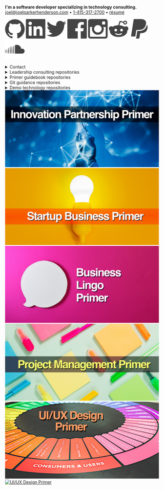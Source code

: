 <p>
    <b>I'm a software developer specializing in technology consulting.</b>
    <br>
    <a href="mailto:joel@joelparkerhenderson.com">joel@joelparkerhenderson.com</a>
    &bull;
    <a href="tel:1-415-317-2700">1-415-317-2700</a>
    &bull;
    <a href="https://raw.githubusercontent.com/joelparkerhenderson/resume/main/joelparkerhenderson-resume.pdf">résumé</a>
</p>

<p>
    <a href="https://github.com/joelparkerhenderson"><img loading="lazy" src="https://raw.githubusercontent.com/joelparkerhenderson/joelparkerhenderson/main/assets/images/icons/nucleo-social-icons/svg/logo/github.svg"></a>
    <a href="https://linkedin.com/in/joelparkerhenderson"><img loading="lazy" src="https://raw.githubusercontent.com/joelparkerhenderson/joelparkerhenderson/main/assets/images/icons/nucleo-social-icons/svg/logo/linkedin.svg"></a>
    <a href="https://twitter.com/joel_henderson"><img loading="lazy" src="https://raw.githubusercontent.com/joelparkerhenderson/joelparkerhenderson/main/assets/images/icons/nucleo-social-icons/svg/logo/twitter.svg"></a>
    <a href="https://facebook.com/joelparkerhenderson"><img loading="lazy" src="https://raw.githubusercontent.com/joelparkerhenderson/joelparkerhenderson/main/assets/images/icons/nucleo-social-icons/svg/logo/facebook.svg"></a>
    <a href="https://facebook.com/joelparkerhenderson"><img loading="lazy" src="https://raw.githubusercontent.com/joelparkerhenderson/joelparkerhenderson/main/assets/images/icons/nucleo-social-icons/svg/logo/instagram.svg"></a>
    <a href="https://reddit.com/u/joelparkerhenderson"><img loading="lazy" src="https://raw.githubusercontent.com/joelparkerhenderson/joelparkerhenderson/main/assets/images/icons/nucleo-social-icons/svg/logo/reddit.svg"></a>
    <a href="https://paypal.me/joelparkerhenderson"><img loading="lazy" src="https://raw.githubusercontent.com/joelparkerhenderson/joelparkerhenderson/main/assets/images/icons/nucleo-social-icons/svg/logo/paypal.svg"></a>
    <a href="https://soundcloud.com/joelparkerhenderson"><img loading="lazy" src="https://raw.githubusercontent.com/joelparkerhenderson/joelparkerhenderson/main/assets/images/icons/nucleo-social-icons/svg/logo/soundcloud.svg"></a>
</p>

<details>
  <summary>Contact</summary>
      <ul>
        <li>LinkedIn: <a href="https://linkedin.com/in/joelparkerhenderson">https://linkedin.com/in/joelparkerhenderson</a></li>
        <li>GitHub: <a href="https://github.com/joelparkerhenderson">https://github.com/joelparkerhenderson</a></li>
        <li>Twitter: <a href="https://twitter.com/joel_henderson">https://twitter.com/joel_henderson</a></li>
        <li>Facebook: <a href="https://facebook.com/joelparkerhenderson">https://facebook.com/joelparkerhenderson</a></li>
        <li>Instagram: <a href="https://instagram.com/joelparkerhenderson">https://instagram.com/joelparkerhenderson</a></li>
        <li>AngelList: <a href="https://angel.co/joelparkerhenderson">https://angel.co/joelparkerhenderson</a></li>
        <li>Crunchbase: <a href="https://www.crunchbase.com/person/joel-parker-henderson">https://www.crunchbase.com/person/joel-parker-henderson</a></li>
        <li>Calendly: <a href="https://calendly.com/joelparkerhenderson">https://calendly.com/joelparkerhenderson</a></li>
        <li>PayPal: <a href="https://paypal.me/joelparkerhenderson">https://paypal.me/joelparkerhenderson</a></li> 
        <li>Venmo: <a href="https://account.venmo.com/u/joelparkerhenderson">https://account.venmo.com/u/joelparkerhenderson</a></li> 
        <li>Soundcloud: <a href="https://soundcloud.com/joelparkerhenderson">https://soundcloud.com/joelparkerhenderson</a>
    </li>
</details> 

<details>
    <summary>Leadership consulting repositories</summary>
    <ul>
        <li><a href="https://github.com/joelparkerhenderson/adkar-change-management-model">ADKAR change management model</a></li>
        <li><a href="https://github.com/joelparkerhenderson/agile-assessment">Agile assessment</a></li>
        <li><a href="https://github.com/joelparkerhenderson/always-improving">Always improving: book summaries</a></li>
        <li><a href="https://github.com/joelparkerhenderson/architecture-decision-record">Architecture Decision Record (ADR)</a></li>
        <li><a href="https://github.com/joelparkerhenderson/business-model-canvas">Business model canvas (BMC)</a></li>
        <li><a href="https://github.com/joelparkerhenderson/code-of-conduct-guidelines">Code of conduct guidelines</a></li>
        <li><a href="https://github.com/joelparkerhenderson/company-culture">Company culture</a></li>
        <li><a href="https://github.com/joelparkerhenderson/coordinated-disclosure">Coordinated disclosure</a></li>
        <li><a href="https://github.com/joelparkerhenderson/critical-success-factor">Critical success factor (CSF)</a></li>
        <li><a href="https://github.com/joelparkerhenderson/crucial-conversations">Crucial conversations</a></li>
        <li><a href="https://github.com/joelparkerhenderson/decision-record">Decision Record (DR) template</a></li>
        <li><a href="https://github.com/joelparkerhenderson/discovery-assessment">Discovery assessment</a></li>
        <li><a href="https://github.com/joelparkerhenderson/enterprise-architecture-assessment">Enterprise architecture assessment</a></li>
        <li><a href="https://github.com/joelparkerhenderson/feedback-request-template">Feedback request template</a></li>
        <li><a href="https://github.com/joelparkerhenderson/first-aid-kit">First ait kit for teams</a></li>
        <li><a href="https://github.com/joelparkerhenderson/functional-specifications-template">Functional specifications template</a></li>
        <li><a href="https://github.com/joelparkerhenderson/functional-specifications-tutorial">Functional specifications tutorial</a></li>
        <li><a href="https://github.com/joelparkerhenderson/goals-ideas-steps-tasks">Goals Ideas Steps Tasks (GIST)</a></li>
        <li><a href="https://github.com/joelparkerhenderson/icebreaker-questions">Icebreaker questions</a></li>
        <li><a href="https://github.com/joelparkerhenderson/intent-plan">Intent plan</a></li>
        <li><a href="https://github.com/joelparkerhenderson/issues">Issues</a></li>
        <li><a href="https://github.com/joelparkerhenderson/key-performance-indicator">Key Performance Indicator (KPI)</a></li>
        <li><a href="https://github.com/joelparkerhenderson/key-risk-indicator">Key Risk Indicator (KRI)</a></li>
        <li><a href="https://github.com/joelparkerhenderson/leadership">Leadership: selected notes &amp; advice</a></li>
        <li><a href="https://github.com/joelparkerhenderson/lean-business-lists">Lean business lists</a></li>
        <li><a href="https://github.com/joelparkerhenderson/maturity-models">Maturity models (MMs)</a></li>
        <li><a href="https://github.com/joelparkerhenderson/metrics">Metrics: ideas &amp; examples</a></li>
        <li><a href="https://github.com/joelparkerhenderson/milestones">Milestones: ideas &amp; examples</a></li>
        <li><a href="https://github.com/joelparkerhenderson/net-promoter-score">Net promoter score (NPS)</a></li>
        <li><a href="https://github.com/joelparkerhenderson/objectives-and-key-results">Objectives &amp; Key Results (OKR)</a></li>
        <li><a href="https://github.com/joelparkerhenderson/oblique-strategies">Oblique strategies for creative thinking</a></li>
        <li><a href="https://github.com/joelparkerhenderson/ooda-loop">OODA loop: Observe Orient Decide Act</a></li>
        <li><a href="https://github.com/joelparkerhenderson/outputs-vs-outcomes">Outputs vs. outcomes (OVO)</a></li>
        <li><a href="https://github.com/joelparkerhenderson/pitch-deck-quick-start">Pitch deck quick start</a></li>
        <li><a href="https://github.com/joelparkerhenderson/powerful-questions">Powerful questions: insight, innovation, action</a></li>
        <li><a href="https://github.com/joelparkerhenderson/project-management-checklist">Project management checklist</a></li>
        <li><a href="https://github.com/joelparkerhenderson/quad-chart">Quad chart</a></li>
        <li><a href="https://github.com/joelparkerhenderson/queueing-theory">Queueing theory</a></li>
        <li><a href="https://github.com/joelparkerhenderson/responsibility-assignment-matrix">Responsibility assignment matrix (RAM)</a></li>
        <li><a href="https://github.com/joelparkerhenderson/smart-criteria">SMART criteria</a></li>
        <li><a href="https://github.com/joelparkerhenderson/social-value-orientation">Social value orientation (SVO)</a></li>
        <li><a href="https://github.com/joelparkerhenderson/software-development-methodologies">Software development methodologies</a></li>
        <li><a href="https://github.com/joelparkerhenderson/spade-decision-framework">SPADE decision framework</a></li>
        <li><a href="https://github.com/joelparkerhenderson/stakeholder-analysis">Stakeholder analysis</a></li>
        <li><a href="https://github.com/joelparkerhenderson/statement-of-work">Statement Of Work (SOW) template</a></li>
        <li><a href="https://github.com/joelparkerhenderson/strategic-balanced-scorecard">Strategic Balanced Scorecard (SBS)</a></li>
        <li><a href="https://github.com/joelparkerhenderson/system-quality-attributes">System quality attributes (SQAs)</a></li>
        <li><a href="https://github.com/joelparkerhenderson/team-focus">TEAM FOCUS teamwork framework</a></li>
        <li><a href="https://github.com/joelparkerhenderson/thought-leadership-writing">Thought leadership writing</a></li>
        <li><a href="https://github.com/joelparkerhenderson/value-stream-mapping">Value Stream Mapping (VSM)</a></li>
        <li><a href="https://github.com/joelparkerhenderson/vision-statements">Vision statements &amp; mission statements</a></li>
        <li><a href="https://github.com/joelparkerhenderson/ways-of-working">Ways of working for teams</a></li>
        <li><a href="https://github.com/joelparkerhenderson/wordbooks">Wordbooks: glossaries, lexicons, terminology</a></li>
        <li><a href="https://github.com/sixarm/sixarm-company-confidentiality-agreement">Confidentiality agreement</a></li>
        <li><a href="https://github.com/sixarm/sixarm-company-consulting-agreement">Consulting agreement</a></li>
    </ul>
</details>

<details>
    <summary>Primer guidebook repositories</summary>
    <ul>
        <li><a href="https://github.com/sixarm/innovation-partnership-primer">Innovation Partnership Primer</a></li>
        <li><a href="https://github.com/sixarm/startup-business-primer">Startup Business Primer</a></li>
        <li><a href="https://github.com/sixarm/business-lingo-primer">Business Lingo Primer</a></li>
        <li><a href="https://github.com/sixarm/project-management-primer">Project Management Primer</a></li>
        <li><a href="https://github.com/sixarm/ui-ux-design-primer">UI/UX Design Primer</a></li>
    </ul>
</details>

<details>
    <summary>Git guidance repositories</summary>
    <ul>
        <li><a href="https://github.com/joelparkerhenderson/git-commit-message">Git commit message</a></li>
        <li><a href="https://github.com/joelparkerhenderson/git-commit-template">Git commit template</a></li>
        <li><a href="https://github.com/joelparkerhenderson/git-branch-name">Git branch name</a></li>
        <li><a href="https://github.com/joelparkerhenderson/git-hooks">Git hooks</a></li>
        <li><a href="https://github.com/joelparkerhenderson/git-workflow-help">Git workflow help</a></li>
        <li><a href="https://github.com/joelparkerhenderson/github-special-files-and-paths">GitHub special files and paths</a></li>
        <li><a href="https://github.com/joelparkerhenderson/monorepo-vs-polyrepo">Monorepo vs. polyrepo</a></li>
    </ul>
</details>

<details>
    <summary>Demo technology repositories</summary>
    <ul>
        <li><a href="https://github.com/joelparkerhenderson/demo-aws-lambda">AWS Lamba</a></li>
        <li><a href="https://github.com/joelparkerhenderson/demo-consul">Consul</a></li>
        <li><a href="https://github.com/joelparkerhenderson/demo-d3-divs">D3 Divs</a></li>
        <li><a href="https://github.com/joelparkerhenderson/demo-d3-stickies">D3 Stickies</a></li>
        <li><a href="https://github.com/joelparkerhenderson/demo-d3-target">D3 Target</a></li>
        <li><a href="https://github.com/joelparkerhenderson/demo-data-schema-transforms">Schema transforms</a></li>
        <li><a href="https://github.com/joelparkerhenderson/demo-date-time-format">Date-Time Format</a></li>
        <li><a href="https://github.com/joelparkerhenderson/demo-elixir-phoenix">Elixir &amp; Phoenix</a></li>
        <li><a href="https://github.com/joelparkerhenderson/demo-java-spring-boot-rest">Java Spring Boot Rest</a></li>
        <li><a href="https://github.com/joelparkerhenderson/demo-job-title-descriptions">Job title descriptions</a></li>
        <li><a href="https://github.com/joelparkerhenderson/demo-json-api-beginner">JSON API beginner</a></li>
        <li><a href="https://github.com/joelparkerhenderson/demo-json-api-hello-world">JSON API hello world</a></li>
        <li><a href="https://github.com/joelparkerhenderson/demo-json-api-specification">JSON API specifications</a></li>
        <li><a href="https://github.com/joelparkerhenderson/demo-liquibase-hello-world">Liquibase hello world</a></li>
        <li><a href="https://github.com/joelparkerhenderson/demo-liquibase-yaml">Liquibase YAML</a></li>
        <li><a href="https://github.com/joelparkerhenderson/demo-optaplanner">OptaPlanner onstraint satisfaction solver</a></li>
        <li><a href="https://github.com/joelparkerhenderson/demo-oracle-sql-todo">Oracle SQL todo</a></li>
        <li><a href="https://github.com/joelparkerhenderson/demo-python-flask-hello-world">Python Flask hello world</a></li>
        <li><a href="https://github.com/joelparkerhenderson/demo-ruby-sinatra-hello-world">Ruby Sinatra hello world</a></li>
        <li><a href="https://github.com/joelparkerhenderson/demo-selenium-javascript">Selenium JavaScript</a></li>
        <li><a href="https://github.com/joelparkerhenderson/demo-selenium-javascript-e2e-tests">Selenium JavaScript E2E tests</a></li>
        <li><a href="https://github.com/joelparkerhenderson/demo-shopping-cart-exercise-with-ruby">Shopping cart exercise with Ruby</a></li>
        <li><a href="https://github.com/joelparkerhenderson/demo-swagger">Swagger a.k.a. OpenAPI</a></li>
        <li><a href="https://github.com/joelparkerhenderson/demo-swift-alamofire">Swift Alamofire for networking</a></li>
        <li><a href="https://github.com/joelparkerhenderson/demo-swift-carthage">Swift Carthage for packagem management</a></li>
        <li><a href="https://github.com/joelparkerhenderson/demo-swift-charts">Swift Charts</a></li>
        <li><a href="https://github.com/joelparkerhenderson/demo-swift-excel-xlsx-reader-writer">Swift Excel XLSX reader/writer</a></li>
        <li><a href="https://github.com/joelparkerhenderson/demo-swift-hello-world">Swift Hello World</a></li>
        <li><a href="https://github.com/joelparkerhenderson/demo-swift-items">Swift items</a></li>
        <li><a href="https://github.com/joelparkerhenderson/demo-swift-master-detail">Swift master/detail</a></li>
        <li><a href="https://github.com/joelparkerhenderson/demo-swift-news">Swift news</a></li>
        <li><a href="https://github.com/joelparkerhenderson/demo-swift-objectmapper">Swift ObjectMapper for JSON models</a></li>
        <li><a href="https://github.com/joelparkerhenderson/demo-swift-quick-nimble">Swift Quick Nimble for TDD BDD testing</a></li>
        <li><a href="https://github.com/joelparkerhenderson/demo-swift-realm">Swift Realm mobile database</a></li>
        <li><a href="https://github.com/joelparkerhenderson/demo-swift-rest">Swift REST</a></li>
        <li><a href="https://github.com/joelparkerhenderson/demo-swift-rest-master-detail-page">Swift REST master/detail page</a></li>
        <li><a href="https://github.com/joelparkerhenderson/demo-swift-sqlite">Swift SQLite</a></li>
        <li><a href="https://github.com/joelparkerhenderson/demo-swift-taylor">Swift Taylor</a></li>
        <li><a href="https://github.com/joelparkerhenderson/demo-swift-text-view">Swift text view</a></li>
        <li><a href="https://github.com/joelparkerhenderson/demo-tailwind-css">Tailwind CSS</a></li>
        <li><a href="https://github.com/joelparkerhenderson/demo-terraform">Terraform</a></li>
        <li><a href="https://github.com/joelparkerhenderson/demo-terraform-2">Terraform 2</a></li>
        <li><a href="https://github.com/joelparkerhenderson/demo-trello-api">Trello API for boards and cards</a></li>
        <li><a href="https://github.com/joelparkerhenderson/demo-vagrant-virtualbox-aws">Vagrant VirtualBox AWS</a></li>
        <li><a href="https://github.com/joelparkerhenderson/demo-yaml-files-to-swift-classes">YAML files to Swift classes</a></li>
    </ul>
</details>

<div class="primer-list">
    <div class="primer"><a href="https://gumroad.com/l/innovation-partnership-primer"><img loading="lazy" src="assets/projects/innovation-partnership-primer/assets/images/splash/1920x960.jpg" alt="Innovation Partnership Primer"></a></div>
    <div class="primer"><a href="https://gumroad.com/l/startup-business-primer"><img loading="lazy" src="assets/projects/startup-business-primer/assets/images/splash/1920x960.jpg" alt="Startup Business Primer"></a></div>
    <div class="primer"><a href="https://gumroad.com/l/business-lingo-primer"><img loading="lazy" src="assets/projects/business-lingo-primer/assets/images/splash/1920x960.jpg" alt="Business Lingo Primer"></a></div>
    <div class="primer"><a href="https://gumroad.com/l/project-management-primer"><img loading="lazy" src="assets/projects/project-management-primer/assets/images/splash/1920x960.jpg" alt="Project Management Primer"></a></div>
    <div class="primer"><a href="https://gumroad.com/l/ui-ux-design-primer"><img loading="lazy" src="assets/projects/ui-ux-design-primer/assets/images/splash/1920x960.jpg" alt="UI/UX Design Primer"></a></div>
    <div class="project"><a href="https://github.com/joelparkerhenderson/objectives-and-key-results"><img loading="lazy" src="assets/projects/objectives-and-key-results/assets/images/splash/1920x960.jpg" alt="UI/UX Design Primer"></a></div>
</div>

</body>
